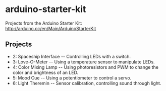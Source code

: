 arduino-starter-kit
===================

Projects from the Arduino Starter Kit: http://arduino.cc/en/Main/ArduinoStarterKit

## Projects
<ul>
	<li> 2: Spaceship Interface -- Controlling LEDs with a switch.
	</li>
	<li> 3: Love-O-Meter -- Using a temperature sensor to manipulate LEDs.
	</li>
	<li> 4: Color Mixing Lamp -- Using photoresistors and PWM to change the color and brightness of an LED.
	</li>
	<li> 5: Mood Cue -- Using a potentiometer to control a servo.
	</li>
	<li> 6: Light Theremin -- Sensor calibration, controlling sound through light.
	</li>
</ul>
